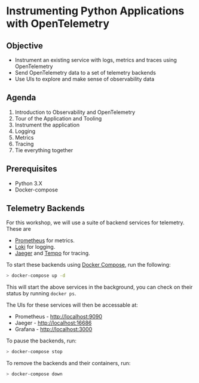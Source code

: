 #  Instrumenting Python Applications with OpenTelemetry

## Objective

- Instrument an existing service with logs, metrics and traces using OpenTelemetry
- Send OpenTelemetry data to a set of telemetry backends
- Use UIs to explore and make sense of observability data

## Agenda

1. Introduction to Observability and OpenTelemetry
1. Tour of the Application and Tooling
1. Instrument the application
  1. Logging
  1. Metrics
  1. Tracing
1. Tie everything together

## Prerequisites

- Python 3.X
- Docker-compose

## Telemetry Backends

For this workshop, we will use a suite of backend services for telemetry. These are

- [Prometheus](https://prometheus.io/) for metrics.
- [Loki](https://grafana.com/oss/loki/) for logging.
- [Jaeger](https://www.jaegertracing.io/) and [Tempo](https://grafana.com/docs/tempo/latest/) for tracing.

To start these backends using [Docker Compose](https://docs.docker.com/compose/), run the following:

```sh
> docker-compose up -d
```

This will start the above services in the background, you can check on their status by running `docker ps`.

The UIs for these services will then be accessable at:

- Prometheus - <http://localhost:9090>
- Jaeger - <http://localhost:16686>
- Grafana - <http://localhost:3000>

To pause the backends, run:

```sh
> docker-compose stop
```

To remove the backends and their containers, run:

```sh
> docker-compose down
```
